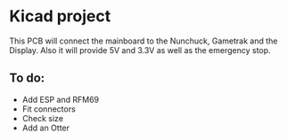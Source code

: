 # Kicad project

This PCB will connect the mainboard to the Nunchuck, Gametrak and the Display.
Also it will provide 5V and 3.3V as well as the emergency stop.

## To do:

 - Add ESP and RFM69
 - Fit connectors
 - Check size
 - Add an Otter 
